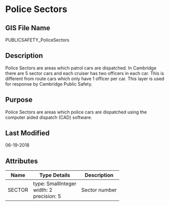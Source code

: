 # Police Sectors
## GIS File Name
PUBLICSAFETY_PoliceSectors
## Description
<DIV STYLE="text-align:Left;"><DIV><DIV><P><SPAN>Police Sectors are areas which patrol cars are dispatched. In Cambridge there are 5 sector cars and each cruiser has two officers in each car. This is different from route cars which only have 1 officer per car. This layer is used for response by Cambridge Public Safety. </SPAN></P></DIV></DIV></DIV>

## Purpose
Police Sectors are areas which police cars are dispatched using the computer aided dispatch (CAD) software. 
## Last Modified
06-19-2018
## Attributes
|Name|Type Details|Description|
|----|------------|-----------|
|SECTOR|type: SmallInteger<br/>width: 2<br/>precision: 5|Sector number|
